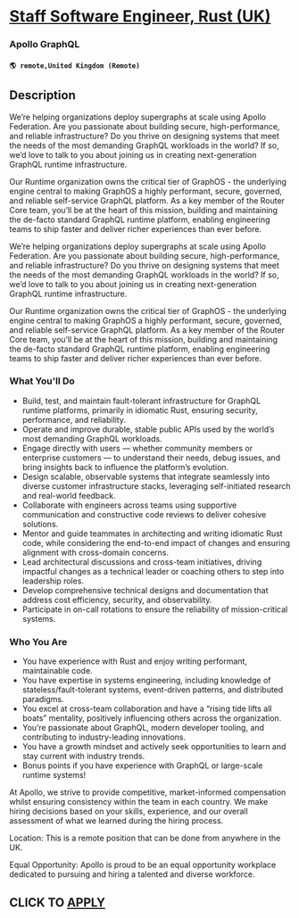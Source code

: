 # [Staff Software Engineer, Rust (UK)](https://www.remotewlb.com/apply/staff-software-engineer-rust-uk)  
### Apollo GraphQL  
#### `🌎 remote,United Kingdom (Remote)`  

## Description

We’re helping organizations deploy supergraphs at scale using Apollo Federation. Are you passionate about building secure, high-performance, and reliable infrastructure? Do you thrive on designing systems that meet the needs of the most demanding GraphQL workloads in the world? If so, we’d love to talk to you about joining us in creating next-generation GraphQL runtime infrastructure.

  

Our Runtime organization owns the critical tier of GraphOS - the underlying engine central to making GraphOS a highly performant, secure, governed, and reliable self-service GraphQL platform. As a key member of the Router Core team, you’ll be at the heart of this mission, building and maintaining the de-facto standard GraphQL runtime platform, enabling engineering teams to ship faster and deliver richer experiences than ever before.

  

We’re helping organizations deploy supergraphs at scale using Apollo Federation. Are you passionate about building secure, high-performance, and reliable infrastructure? Do you thrive on designing systems that meet the needs of the most demanding GraphQL workloads in the world? If so, we’d love to talk to you about joining us in creating next-generation GraphQL runtime infrastructure.

  

Our Runtime organization owns the critical tier of GraphOS - the underlying engine central to making GraphOS a highly performant, secure, governed, and reliable self-service GraphQL platform. As a key member of the Router Core team, you’ll be at the heart of this mission, building and maintaining the de-facto standard GraphQL runtime platform, enabling engineering teams to ship faster and deliver richer experiences than ever before.

  

### What You'll Do

* Build, test, and maintain fault-tolerant infrastructure for GraphQL runtime platforms, primarily in idiomatic Rust, ensuring security, performance, and reliability.
* Operate and improve durable, stable public APIs used by the world’s most demanding GraphQL workloads.
* Engage directly with users — whether community members or enterprise customers — to understand their needs, debug issues, and bring insights back to influence the platform’s evolution.
* Design scalable, observable systems that integrate seamlessly into diverse customer infrastructure stacks, leveraging self-initiated research and real-world feedback.
* Collaborate with engineers across teams using supportive communication and constructive code reviews to deliver cohesive solutions.
* Mentor and guide teammates in architecting and writing idiomatic Rust code, while considering the end-to-end impact of changes and ensuring alignment with cross-domain concerns.
* Lead architectural discussions and cross-team initiatives, driving impactful changes as a technical leader or coaching others to step into leadership roles.
* Develop comprehensive technical designs and documentation that address cost efficiency, security, and observability.
* Participate in on-call rotations to ensure the reliability of mission-critical systems.

  

### Who You Are

* You have experience with Rust and enjoy writing performant, maintainable code.
* You have expertise in systems engineering, including knowledge of stateless/fault-tolerant systems, event-driven patterns, and distributed paradigms.
* You excel at cross-team collaboration and have a “rising tide lifts all boats” mentality, positively influencing others across the organization.
* You’re passionate about GraphQL, modern developer tooling, and contributing to industry-leading innovations.
* You have a growth mindset and actively seek opportunities to learn and stay current with industry trends.
* Bonus points if you have experience with GraphQL or large-scale runtime systems!

  

At Apollo, we strive to provide competitive, market-informed compensation whilst ensuring consistency within the team in each country. We make hiring decisions based on your skills, experience, and our overall assessment of what we learned during the hiring process.

  

Location: This is a remote position that can be done from anywhere in the UK.

  

Equal Opportunity: Apollo is proud to be an equal opportunity workplace dedicated to pursuing and hiring a talented and diverse workforce.

  
## CLICK TO [APPLY](https://www.remotewlb.com/apply/staff-software-engineer-rust-uk)

